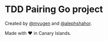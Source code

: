# TDD Pairing Go project

Created by [@myugen](https://github.com/myugen) and [@alephshahor](https://github.com/alephshahor).

Made with ❤️ in Canary Islands.
